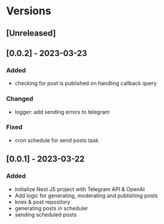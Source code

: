 # Versions

## [Unreleased]

## [0.0.2] - 2023-03-23
### Added
- checking for post is published on handling callback query
### Changed
- logger: add sending errors to telegram
### Fixed
- cron schedule for send posts task

## [0.0.1] - 2023-03-22
### Added
- Initialize Nest JS project with Telegram API & OpenAI
- Add logic for generating, moderating and publishing posts
- knex & post repository
- generating posts in scheduler
- sending scheduled posts
